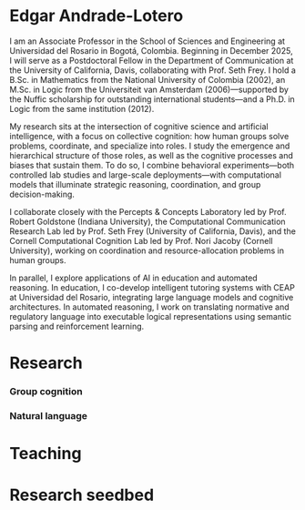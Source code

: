 # Edgar Andrade-Lotero

I am an Associate Professor in the School of Sciences and Engineering at Universidad del Rosario in Bogotá, Colombia. Beginning in December 2025, I will serve as a Postdoctoral Fellow in the Department of Communication at the University of California, Davis, collaborating with Prof. Seth Frey. I hold a B.Sc. in Mathematics from the National University of Colombia (2002), an M.Sc. in Logic from the Universiteit van Amsterdam (2006)—supported by the Nuffic scholarship for outstanding international students—and a Ph.D. in Logic from the same institution (2012).

My research sits at the intersection of cognitive science and artificial intelligence, with a focus on collective cognition: how human groups solve problems, coordinate, and specialize into roles. I study the emergence and hierarchical structure of those roles, as well as the cognitive processes and biases that sustain them. To do so, I combine behavioral experiments—both controlled lab studies and large-scale deployments—with computational models that illuminate strategic reasoning, coordination, and group decision-making.

I collaborate closely with the Percepts & Concepts Laboratory led by Prof. Robert Goldstone (Indiana University), the Computational Communication Research Lab led by Prof. Seth Frey (University of California, Davis), and the Cornell Computational Cognition Lab led by Prof. Nori Jacoby (Cornell University), working on coordination and resource-allocation problems in human groups.

In parallel, I explore applications of AI in education and automated reasoning. In education, I co-develop intelligent tutoring systems with CEAP at Universidad del Rosario, integrating large language models and cognitive architectures. In automated reasoning, I work on translating normative and regulatory language into executable logical representations using semantic parsing and reinforcement learning.

# Research

### Group cognition



### Natural language


# Teaching


# Research seedbed

